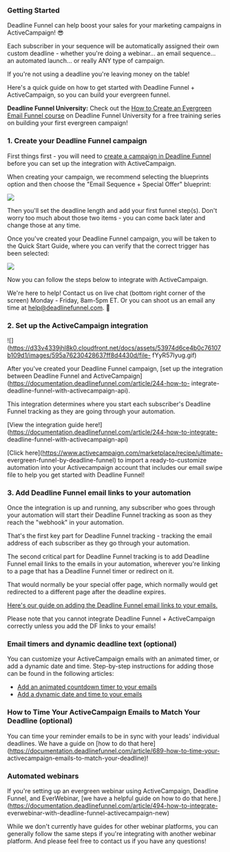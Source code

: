 ### Getting Started

Deadline Funnel can help boost your sales for your marketing campaigns in
ActiveCampaign! 😎

Each subscriber in your sequence will be automatically assigned their own
custom deadline - whether you're doing a webinar... an email sequence... an
automated launch... or really ANY type of campaign.

If you're not using a deadline you're leaving money on the table!

Here's a quick guide on how to get started with Deadline Funnel +
ActiveCampaign, so you can build your evergreen funnel.

**Deadline Funnel University:** Check out the [How to Create an Evergreen
Email Funnel course](https://university.deadlinefunnel.com/courses/evergreen)
on Deadline Funnel University for a free training series on building your
first evergreen campaign!

### 1\. Create your Deadline Funnel campaign

First things first - you will need to [create a campaign in Deadline
Funnel](https://deadlinefunnel.com/promotions/create) before you can set up
the integration with ActiveCampaign.

When creating your campaign, we recommend selecting the blueprints option and
then choose the "Email Sequence + Special Offer" blueprint:

![](https://d33v4339jhl8k0.cloudfront.net/docs/assets/53974d6ce4b0c76107b109d1/images/5dfd10952c7d3a7e9ae5636c/file-4mxM9o3U2U.png)

Then you'll set the deadline length and add your first funnel step(s). Don't
worry too much about those two items - you can come back later and change
those at any time.

Once you've created your Deadline Funnel campaign, you will be taken to the
Quick Start Guide, where you can verify that the correct trigger has been
selected:  

![](https://d33v4339jhl8k0.cloudfront.net/docs/assets/53974d6ce4b0c76107b109d1/images/5dfd11032c7d3a7e9ae56377/file-Y7B45ZIrXI.png)

Now you can follow the steps below to integrate with ActiveCampaign.

We're here to help! Contact us on live chat (bottom right corner of the
screen) Monday - Friday, 8am-5pm ET. Or you can shoot us an email any time at
help@deadlinefunnel.com. 🙂

### 2\. Set up the ActiveCampaign integration

![](https://d33v4339jhl8k0.cloudfront.net/docs/assets/53974d6ce4b0c76107b109d1/images/595a76230428637ff8d4430d/file-
fYyR57Iyug.gif)

After you've created your Deadline Funnel campaign, [set up the integration
between Deadline Funnel and
ActiveCampaign](https://documentation.deadlinefunnel.com/article/244-how-to-
integrate-deadline-funnel-with-activecampaign-api).

This integration determines where you start each subscriber's Deadline Funnel
tracking as they are going through your automation.

[View the integration guide
here!](https://documentation.deadlinefunnel.com/article/244-how-to-integrate-
deadline-funnel-with-activecampaign-api)

[Click here](https://www.activecampaign.com/marketplace/recipe/ultimate-
evergreen-funnel-by-deadline-funnel) to import a ready-to-customize automation
into your Activecampaign account that includes our email swipe file to help
you get started with Deadline Funnel!

### 3\. Add Deadline Funnel email links to your automation

Once the integration is up and running, any subscriber who goes through your
automation will start their Deadline Funnel tracking as soon as they reach the
"webhook" in your automation.

That's the first key part for Deadline Funnel tracking - tracking the email
address of each subscriber as they go through your automation.

The second critical part for Deadline Funnel tracking is to add Deadline
Funnel email links to the emails in your automation, wherever you're linking
to a page that has a Deadline Funnel timer or redirect on it.

That would normally be your special offer page, which normally would get
redirected to a different page after the deadline expires.

[Here's our guide on adding the Deadline Funnel email links to your
emails.](https://documentation.deadlinefunnel.com/article/16-expiring-links)  

Please note that you cannot integrate Deadline Funnel + ActiveCampaign
correctly unless you add the DF links to your emails!

### Email timers and dynamic deadline text (optional)

You can customize your ActiveCampaign emails with an animated timer, or add a
dynamic date and time. Step-by-step instructions for adding those can be found
in the following articles:  

  * [Add an animated countdown timer to your emails](https://documentation.deadlinefunnel.com/article/246-how-to-add-email-countdown-code-to-activecampaign)
  * [Add a dynamic date and time to your emails](https://documentation.deadlinefunnel.com/article/377-how-to-add-a-dynamic-date-and-time-to-activecampaign-email)

### How to Time Your ActiveCampaign Emails to Match Your Deadline (optional)

You can time your reminder emails to be in sync with your leads' individual
deadlines. We have a guide on [how to do that
here](https://documentation.deadlinefunnel.com/article/689-how-to-time-your-
activecampaign-emails-to-match-your-deadline)!

###

### Automated webinars

If you're setting up an evergreen webinar using ActiveCampaign, Deadline
Funnel, and EverWebinar, [we have a helpful guide on how to do that
here.](https://documentation.deadlinefunnel.com/article/494-how-to-integrate-
everwebinar-with-deadline-funnel-activecampaign-new)

While we don't currently have guides for other webinar platforms, you can
generally follow the same steps if you're integrating with another webinar
platform. And please feel free to contact us if you have any questions!

